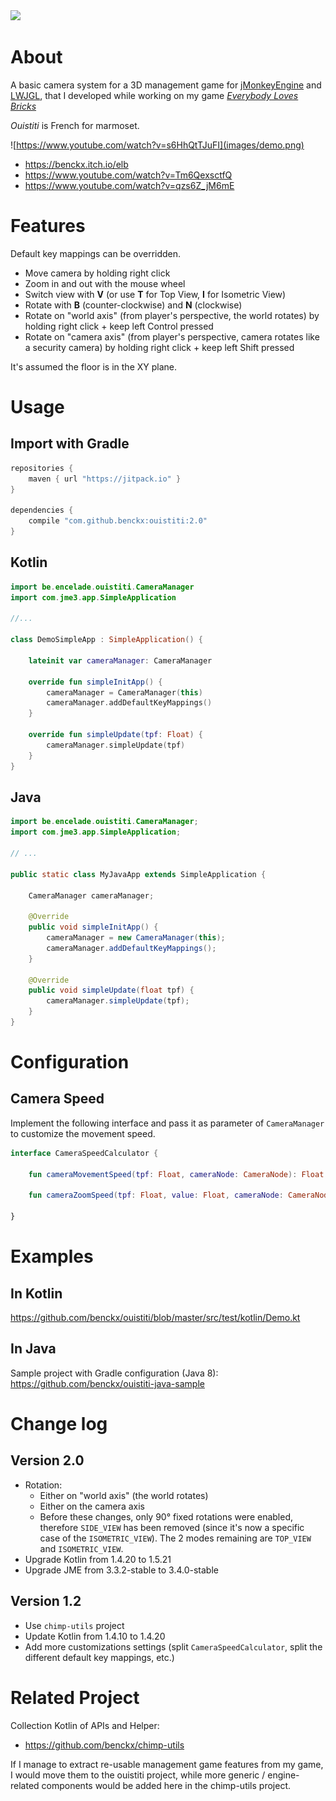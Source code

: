 <a href="https://paypal.me/benckx/2">
<img src="https://img.shields.io/badge/Donate-PayPal-green.svg"/>
</a>

# About

A basic camera system for a 3D management game for <a href="https://jmonkeyengine.org">jMonkeyEngine</a>
and <a href="https://www.lwjgl.org/">LWJGL</a>, that I developed while working on my
game *<a href="https://benckx.itch.io/elb">Everybody Loves Bricks</a>*

*Ouistiti* is French for marmoset.

![https://www.youtube.com/watch?v=s6HhQtTJuFI](images/demo.png)

* https://benckx.itch.io/elb
* https://www.youtube.com/watch?v=Tm6QexsctfQ
* https://www.youtube.com/watch?v=qzs6Z_jM6mE

# Features

Default key mappings can be overridden.

* Move camera by holding right click
* Zoom in and out with the mouse wheel
* Switch view with **V** (or use **T** for Top View, **I** for Isometric View)
* Rotate with **B** (counter-clockwise) and **N** (clockwise)
* Rotate on "world axis" (from player's perspective, the world rotates) by holding right click + keep left Control
  pressed
* Rotate on "camera axis" (from player's perspective, camera rotates like a security camera) by holding right click +
  keep left Shift pressed

It's assumed the floor is in the XY plane.

# Usage

## Import with Gradle

```groovy
repositories {
    maven { url "https://jitpack.io" }
}

dependencies {
    compile "com.github.benckx:ouistiti:2.0"
}
```

## Kotlin

```kotlin
import be.encelade.ouistiti.CameraManager
import com.jme3.app.SimpleApplication

//...

class DemoSimpleApp : SimpleApplication() {

    lateinit var cameraManager: CameraManager

    override fun simpleInitApp() {
        cameraManager = CameraManager(this)
        cameraManager.addDefaultKeyMappings()
    }

    override fun simpleUpdate(tpf: Float) {
        cameraManager.simpleUpdate(tpf)
    }
}
```

## Java

```Java
import be.encelade.ouistiti.CameraManager;
import com.jme3.app.SimpleApplication;

// ...

public static class MyJavaApp extends SimpleApplication {

    CameraManager cameraManager;

    @Override
    public void simpleInitApp() {
        cameraManager = new CameraManager(this);
        cameraManager.addDefaultKeyMappings();
    }

    @Override
    public void simpleUpdate(float tpf) {
        cameraManager.simpleUpdate(tpf);
    }
}
```

# Configuration

## Camera Speed

Implement the following interface and pass it as parameter of `CameraManager` to customize the movement speed.

```kotlin
interface CameraSpeedCalculator {

    fun cameraMovementSpeed(tpf: Float, cameraNode: CameraNode): Float

    fun cameraZoomSpeed(tpf: Float, value: Float, cameraNode: CameraNode): Float

}

```

# Examples

## In Kotlin

https://github.com/benckx/ouistiti/blob/master/src/test/kotlin/Demo.kt

## In Java

Sample project with Gradle configuration (Java 8):<br/>
https://github.com/benckx/ouistiti-java-sample

# Change log

## Version 2.0

* Rotation:
    * Either on "world axis" (the world rotates)
    * Either on the camera axis
    * Before these changes, only 90° fixed rotations were enabled, therefore `SIDE_VIEW` has been removed (since it's
      now a specific case of the `ISOMETRIC_VIEW`). The 2 modes remaining are `TOP_VIEW` and `ISOMETRIC_VIEW`.
* Upgrade Kotlin from 1.4.20 to 1.5.21
* Upgrade JME from 3.3.2-stable to 3.4.0-stable

## Version 1.2

* Use `chimp-utils` project
* Update Kotlin from 1.4.10 to 1.4.20
* Add more customizations settings (split `CameraSpeedCalculator`, split the different default key mappings, etc.)

# Related Project

Collection Kotlin of APIs and Helper:

* https://github.com/benckx/chimp-utils

If I manage to extract re-usable management game features from my game, I would move them to the ouistiti project, while
more generic / engine-related components would be added here in the chimp-utils project.
